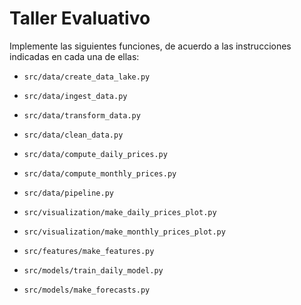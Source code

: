 # Taller Evaluativo

Implemente las siguientes funciones, de acuerdo a las instrucciones
indicadas en cada una de ellas:

* `src/data/create_data_lake.py`

* `src/data/ingest_data.py`

* `src/data/transform_data.py`

* `src/data/clean_data.py`

* `src/data/compute_daily_prices.py`

* `src/data/compute_monthly_prices.py`

* `src/data/pipeline.py`

* `src/visualization/make_daily_prices_plot.py`

* `src/visualization/make_monthly_prices_plot.py`

* `src/features/make_features.py`

* `src/models/train_daily_model.py`

* `src/models/make_forecasts.py`
